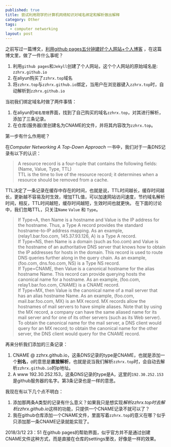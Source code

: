 ```yaml
---
published: true
title: 尝试利用刚学的计算机网络知识对域名绑定和解析做出解释
category: Other
tags: 
  - computer networking
layout: post
---
```


之前写过一篇博文，[利用github pages五分钟建好个人网站+个人博客](http://logos23333.top/other/2018/02/12/%E4%BA%94%E5%88%86%E9%92%9F%E5%BB%BA%E5%A5%BD%E4%B8%AA%E4%BA%BA%E5%8D%9A%E5%AE%A2) ，在这篇
博文里，做了一件什么事呢？
1. 利用`github pages`和`Jekyll`创建了个人网站，这个个人网站的原始域名是: `zzhrx.github.io`
2. 在aliyun购买了`zzhrx.top`域名
3. 将`zzhrx.top`与`zzhrx.github.io`绑定，当用户在浏览器键入`zzhrx.top`时，自动解析到`zzhrx.github.io`

当初我们绑定域名时做了两件事情：
1. 在aliyun的`域名管理`界面，找到了自己购买的域名`zzhrx.top`，对其进行解析，添加了三条记录。
2. 在仓库(服务器)里创建名为CNAME的文件，并将其内容改为`zzhrx.top`。

第一步有什么作用呢？

在*Computer Networking A Top-Down Approach* 一书中，我们对于一条DNS记录有以下的认识：
>A resource record is a four-tuple that contains the following fields: (Name, Value, Type, TTL)  
TTL is the time to live of the resource record; it determines when a resource should be removed from a cache.

TTL决定了一条记录在缓存中存在的时间，也就是说，TTL时间越长，缓存时间越长，更新越不容易及时生效，增加TTL值，可以加速网站访问速度，节约域名解析时间，相反，TTL时间越短，缓存时间越短，生效时间也就更快。
在下面的讨论中，我们忽略TTL，只关注`Name` `Value` 和 `Type`。

>If Type=A, then Name is a hostname and Value is the IP address for the hostname. Thus, a Type A record provides the standard hostname-to-IP address mapping. As an example, (relay1.bar.foo.com, 145.37.93.126, A)
is a Type A record.  
If Type=NS, then Name is a domain (such as foo.com) and Value is the hostname of an authoritative DNS server that knows how to obtain the IP addresses
for hosts in the domain. This record is used to route DNS queries further along in the query chain. As an example, (foo.com, dns.foo.com, NS) is a Type
NS record.  
If Type=CNAME, then Value is a canonical hostname for the alias hostname Name. This record can provide querying hosts the canonical name for a hostname. As an example, (foo.com, relay1.bar.foo.com, CNAME) is a
CNAME record.  
If Type=MX, then Value is the canonical name of a mail server that has an alias hostname Name. As an example, (foo.com, mail.bar.foo.com, MX) is an MX record. MX records allow the hostnames of mail servers to have simple aliases. Note that by using the MX record, a company can have the same
aliased name for its mail server and for one of its other servers (such as its Web server). To obtain the canonical name for the mail server, a DNS client would query for an MX record; to obtain the canonical name for the other server, the
DNS client would query for the CNAME record.

再来分析我们添加的三条记录：
1. CNAME @ zzhrx.github.io，这条DNS记录的type是CNAME，也就是添加一个**别名**，`@`的意思是**直接解析**，也就是说当我们解析`zzhrx.top`时，会自动去解析`zzhrx.github.io`的ip地址。
2. A www 192.30.252.153，这条DNS记录的type是A，这里的`192.30.252.153`是github服务器的名字。第3条记录也是一样的意思。

我现在有以下几个点不明白：
1. 添加那两条A类型的记录有什么意义？如果我只是想实现*解析zzhrx.top时去解析zzhrx.github.io*这样的功能，只提供一个CNAME记录不就可以了？
2. 我在github仓库添加一个CNAME文件，里面写着`zzhrx.top`的意义在哪？似乎只添加那一条CNAME记录就能实现了。

2018/3/12 23：51 在github pages的帮助界面，似乎官方并不是通过创建CNAME文件这种方式，而是直接在仓库的settings里改，好像是一样的效果。
